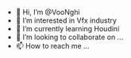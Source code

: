- 👋 Hi, I’m @VooNghi
- 👀 I’m interested in Vfx industry
- 🌱 I’m currently learning Houdini
- 💞️ I’m looking to collaborate on ...
- 📫 How to reach me ...

<!---
VooNghi/VooNghi is a ✨ special ✨ repository because its `README.md` (this file) appears on your GitHub profile.
You can click the Preview link to take a look at your changes.
--->
